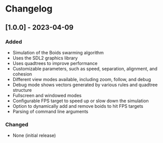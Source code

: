 # Changelog

## [1.0.0] - 2023-04-09

### Added

- Simulation of the Boids swarming algorithm
- Uses the SDL2 graphics library
- Uses quadtrees to improve performance
- Customizable parameters, such as speed, separation, alignment, and cohesion
- Different view modes available, including zoom, follow, and debug
- Debug mode shows vectors generated by various rules and quadtree structure
- Fullscreen and windowed modes
- Configurable FPS target to speed up or slow down the simulation
- Option to dynamically add and remove boids to hit FPS targets
- Parsing of command line arguments

### Changed

- None (initial release)
